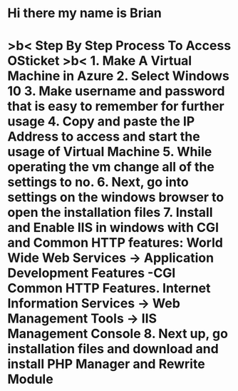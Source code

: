 <h1>Hi there my name is Brian<h1>
>b< Step By Step Process To Access OSticket >b<
    1. Make A Virtual Machine in Azure
2. Select Windows 10
3. Make username and password that is easy to remember for further usage 
4. Copy and paste the IP Address to access and start the usage of Virtual Machine 
5. While operating the vm change all of the settings to no.
6. Next, go into settings on the windows browser to open the installation files
7. Install and Enable IIS in windows with CGI and Common HTTP features: 		World Wide Web Services -> Application Development Features -CGI Common HTTP Features. Internet Information Services -> Web Management Tools -> IIS Management Console
8. Next up, go installation files and download and install PHP Manager and Rewrite Module

